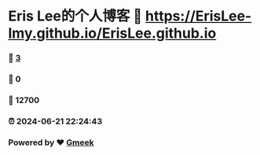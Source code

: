 # Eris Lee的个人博客 :link: https://ErisLee-lmy.github.io/ErisLee.github.io
### :page_facing_up: [3](https://ErisLee-lmy.github.io/ErisLee.github.io) 
### :speech_balloon: 0 
### :hibiscus: 12700 
### :alarm_clock: 2024-06-21 22:24:43 
### Powered by :heart: [Gmeek](https://github.com/Meekdai/Gmeek)
